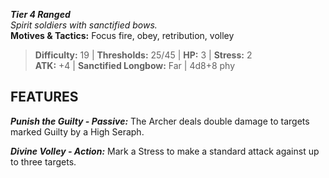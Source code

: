 ***Tier 4 Ranged***  
*Spirit soldiers with sanctified bows.*  
**Motives & Tactics:** Focus fire, obey, retribution, volley

> **Difficulty:** 19 | **Thresholds:** 25/45 | **HP:** 3 | **Stress:** 2  
> **ATK:** +4 | **Sanctified Longbow:** Far | 4d8+8 phy  

## FEATURES

***Punish the Guilty - Passive:*** The Archer deals double damage to targets marked Guilty by a High Seraph.

***Divine Volley - Action:*** Mark a Stress to make a standard attack against up to three targets.
